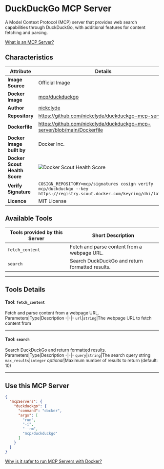 # DuckDuckGo MCP Server

A Model Context Protocol (MCP) server that provides web search capabilities through DuckDuckGo, with additional features for content fetching and parsing.

[What is an MCP Server?](https://www.anthropic.com/news/model-context-protocol)

## Characteristics
Attribute|Details|
|-|-|
**Image Source**|Official Image
**Docker Image**|[mcp/duckduckgo](https://hub.docker.com/repository/docker/mcp/duckduckgo)
**Author**|[nickclyde](https://github.com/nickclyde)
**Repository**|https://github.com/nickclyde/duckduckgo-mcp-server
**Dockerfile**|https://github.com/nickclyde/duckduckgo-mcp-server/blob/main/Dockerfile
**Docker Image built by**|Docker Inc.
**Docker Scout Health Score**| ![Docker Scout Health Score](https://api.scout.docker.com/v1/policy/insights/org-image-score/badge/mcp/duckduckgo)
**Verify Signature**|`COSIGN_REPOSITORY=mcp/signatures cosign verify mcp/duckduckgo --key https://registry.scout.docker.com/keyring/dhi/latest`
**Licence**|MIT License

## Available Tools
Tools provided by this Server|Short Description
-|-
`fetch_content`|Fetch and parse content from a webpage URL.|
`search`|Search DuckDuckGo and return formatted results.|

---
## Tools Details

#### Tool: **`fetch_content`**
Fetch and parse content from a webpage URL.
Parameters|Type|Description
-|-|-
`url`|`string`|The webpage URL to fetch content from

---
#### Tool: **`search`**
Search DuckDuckGo and return formatted results.
Parameters|Type|Description
-|-|-
`query`|`string`|The search query string
`max_results`|`integer` *optional*|Maximum number of results to return (default: 10)

---
## Use this MCP Server

```json
{
  "mcpServers": {
    "duckduckgo": {
      "command": "docker",
      "args": [
        "run",
        "-i",
        "--rm",
        "mcp/duckduckgo"
      ]
    }
  }
}
```

[Why is it safer to run MCP Servers with Docker?](https://www.docker.com/blog/the-model-context-protocol-simplifying-building-ai-apps-with-anthropic-claude-desktop-and-docker/)
